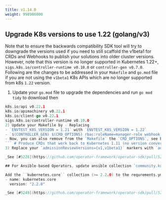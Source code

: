 ```yaml
---
title: v1.14.0
weight: 998986000
---
```


## Upgrade K8s versions to use 1.22 (golang/v3)

Note that to ensure the backwards compatibility SDK tool will try to downgrade the versions used if you need to still scaffold the v1beta1 for CRDs and Webhooks to publish your solutions into older cluster versions. However, note that this version is no longer supported in Kubernetes 1.22+, `sigs.k8s.io/controller-runtime v0.10.0` or `controller-gen v0.7.0`.
Following are the changes to be addressed in your `Makefile` and `go.mod` file if you are not using the `v1beta1` K8s APIs which are no longer supported from k8s `1.22` version.
1) Update your `go.mod` file to upgrade the dependencies and run `go mod tidy` to download then
```go 
k8s.io/api v0.22.1 
k8s.io/apimachinery v0.22.1 
k8s.io/client-go v0.22.1 
sigs.k8s.io/controller-runtime v0.10.0 
2) Update your Makefile by - Replacing 
- `ENVTEST_K8S_VERSION = 1.21` with `ENVTEST_K8S_VERSION = 1.22`
- `$(CONTROLLER_GEN) $(CRD_OPTIONS) rbac:roleName=manager-role webhook paths="./..." output:crd:artifacts:config=config/crd/bases` with `$(CONTROLLER_GEN) rbac:roleName=manager-role crd webhook paths="./..." output:crd:artifacts:config=config/crd/bases` 
- Now, you can also remove from the `Makefile` the `CRD_OPTIONS`, see below:
``` # Produce CRDs that work back to Kubernetes 1.11 (no version conversion) CRD_OPTIONS ?= "crd:trivialVersions=true,preserveUnknownFields=false" ```
3) Replace your `admissionReviewVersions={v1,v1beta1}` markers with `admissionReviewVersions=v1` 4) Run `make manifest` to re-generate your manifests with latest versions.

_See [#5228](https://github.com/operator-framework/operator-sdk/pull/5228) for more details._

## For Ansible-based Operators, update ansible collection `community.kubernetes` to `kubernetes.core`

Add the ``kubernetes.core`` collection (>= 2.2.0) to the requrements.yml file
- name: kubernetes.core
  version: "2.2.0"

_See [#5249](https://github.com/operator-framework/operator-sdk/pull/5249) for more details._
